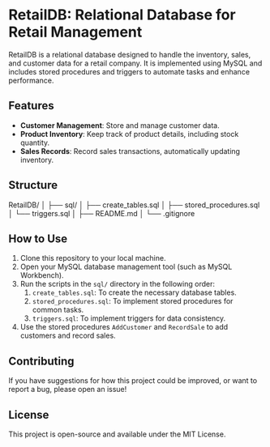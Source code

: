 # RetailDB: Relational Database for Retail Management

RetailDB is a relational database designed to handle the inventory, sales, and customer data for a retail company. It is implemented using MySQL and includes stored procedures and triggers to automate tasks and enhance performance.

## Features

- **Customer Management**: Store and manage customer data.
- **Product Inventory**: Keep track of product details, including stock quantity.
- **Sales Records**: Record sales transactions, automatically updating inventory.

## Structure
RetailDB/
│
├── sql/
│   ├── create_tables.sql
│   ├── stored_procedures.sql
│   └── triggers.sql
│
├── README.md
│
└── .gitignore

## How to Use

1. Clone this repository to your local machine.
2. Open your MySQL database management tool (such as MySQL Workbench).
3. Run the scripts in the `sql/` directory in the following order:
   1. `create_tables.sql`: To create the necessary database tables.
   2. `stored_procedures.sql`: To implement stored procedures for common tasks.
   3. `triggers.sql`: To implement triggers for data consistency.
4. Use the stored procedures `AddCustomer` and `RecordSale` to add customers and record sales.

## Contributing

If you have suggestions for how this project could be improved, or want to report a bug, please open an issue!

## License

This project is open-source and available under the MIT License.
